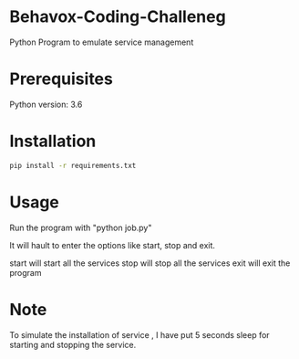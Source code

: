 # Behavox-Coding-Challeneg

Python Program to emulate service management

# Prerequisites
Python version: 3.6

# Installation
```bash
pip install -r requirements.txt
```

# Usage
Run the program with "python job.py"

It will hault to enter the options like start, stop and exit. 

start will start all the services
stop will stop all the services
exit will exit the program

# Note
To simulate the installation of service , I have put 5 seconds sleep for starting and stopping the service.

